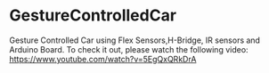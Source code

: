 # GestureControlledCar
Gesture Controlled Car using Flex Sensors,H-Bridge, IR sensors and Arduino Board.
To check it out, please watch the following video: https://www.youtube.com/watch?v=5EgQxQRkDrA
